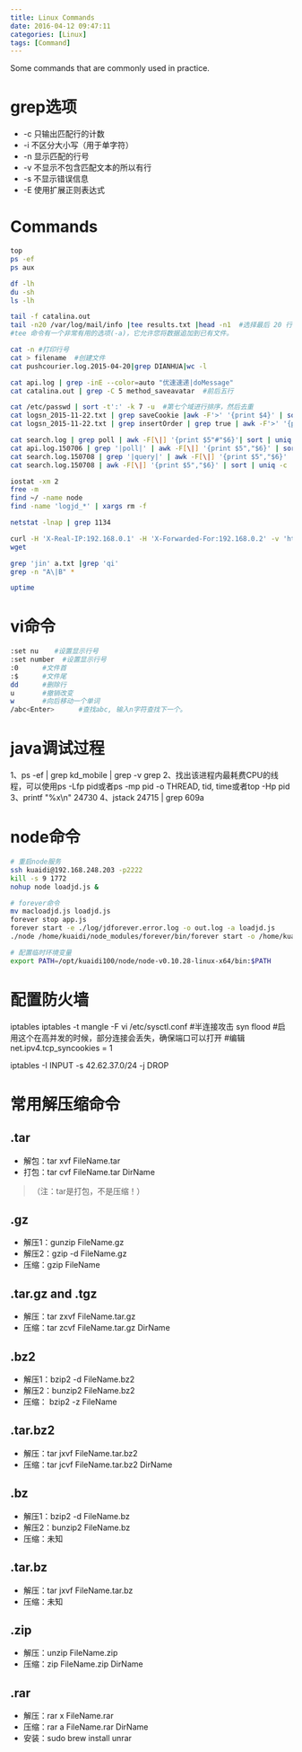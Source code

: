 ```yaml
---
title: Linux Commands
date: 2016-04-12 09:47:11
categories: [Linux]
tags: [Command]
---
```


Some commands that are commonly used in practice.


<!--more-->

# grep选项

* -c 只输出匹配行的计数
* -i 不区分大小写（用于单字符）
* -n 显示匹配的行号
* -v 不显示不包含匹配文本的所以有行
* -s 不显示错误信息
* -E 使用扩展正则表达式

# Commands
``` bash
top    
ps -ef    
ps aux

df -lh
du -sh 
ls -lh

tail -f catalina.out 
tail -n20 /var/log/mail/info |tee results.txt |head -n1  #选择最后 20 行，将其保存到 results.txt，但是只在屏幕上显示这 20 行中的第一行
#tee 命令有一个非常有用的选项(-a)，它允许您将数据追加到已有文件。

cat -n #打印行号
cat > filename  #创建文件
cat pushcourier.log.2015-04-20|grep DIANHUA|wc -l

cat api.log | grep -inE --color=auto "优速速递|doMessage"
cat catalina.out | grep -C 5 method_saveavatar  #前后五行

cat /etc/passwd | sort -t':' -k 7 -u  #第七个域进行排序，然后去重
cat logsn_2015-11-22.txt | grep saveCookie |awk -F'>' '{print $4}' | sort -u | wc -l
cat logsn_2015-11-22.txt | grep insertOrder | grep true | awk -F'>' '{print $3}' | sort | uniq -c |wc 

cat search.log | grep poll | awk -F[\|] '{print $5"#"$6}'| sort | uniq -c | sort -n
cat api.log.150706 | grep '|poll|' | awk -F[\|] '{print $5","$6}' | sort | uniq -c | wc -l 
cat search.log.150708 | grep '|query|' | awk -F[\|] '{print $5","$6}' | sort | uniq -c | wc -l
cat search.log.150708 | awk -F[\|] '{print $5","$6}' | sort | uniq -c | wc -l

iostat -xm 2
free -m
find ~/ -name node  
find -name 'logjd_*' | xargs rm -f

netstat -lnap | grep 1134

curl -H 'X-Real-IP:192.168.0.1' -H 'X-Forwarded-For:192.168.0.2' -v 'http://192.168.248.201:9101/query?type=yuantong&postid=888888888'
wget

grep 'jin' a.txt |grep 'qi'
grep -n "A\|B" *

uptime
```

# vi命令

``` bash
:set nu    #设置显示行号  
:set number  #设置显示行号  
:0		#文件首
:$		#文件尾        
dd     	#删除行        
u  		#撤销改变
w   	#向后移动一个单词
/abc<Enter>      #查找abc, 输入n字符查找下一个。
```

# java调试过程

1、ps -ef | grep kd_mobile | grep -v grep
2、找出该进程内最耗费CPU的线程，可以使用ps -Lfp pid或者ps -mp pid -o THREAD, tid, time或者top -Hp pid
3、printf "%x\n" 24730
4、jstack 24715 | grep 609a

# node命令

``` bash
# 重启node服务
ssh kuaidi@192.168.248.203 -p2222
kill -s 9 1772
nohup node loadjd.js &

# forever命令
mv macloadjd.js loadjd.js
forever stop app.js 
forever start -e ./log/jdforever.error.log -o out.log -a loadjd.js
./node /home/kuaidi/node_modules/forever/bin/forever start -o /home/kuaidi/out.log -e /home/kuaidi/err.log -a /home/kuaidi/proxyclientadsl.js

# 配置临时环境变量
export PATH=/opt/kuaidi100/node/node-v0.10.28-linux-x64/bin:$PATH
```

# 配置防火墙
iptables
iptables -t mangle -F
vi /etc/sysctl.conf
#半连接攻击 syn flood
#启用这个在高并发的时候，部分连接会丢失，确保端口可以打开
#编辑 net.ipv4.tcp_syncookies = 1

iptables -I INPUT -s 42.62.37.0/24 -j DROP

# 常用解压缩命令

## .tar
* 解包：tar xvf FileName.tar
* 打包：tar cvf FileName.tar DirName
>（注：tar是打包，不是压缩！）

## .gz
* 解压1：gunzip FileName.gz
* 解压2：gzip -d FileName.gz
* 压缩：gzip FileName

## .tar.gz and .tgz
* 解压：tar zxvf FileName.tar.gz
* 压缩：tar zcvf FileName.tar.gz DirName

## .bz2
* 解压1：bzip2 -d FileName.bz2
* 解压2：bunzip2 FileName.bz2
* 压缩： bzip2 -z FileName

## .tar.bz2
* 解压：tar jxvf FileName.tar.bz2
* 压缩：tar jcvf FileName.tar.bz2 DirName

## .bz
* 解压1：bzip2 -d FileName.bz
* 解压2：bunzip2 FileName.bz
* 压缩：未知

## .tar.bz
* 解压：tar jxvf FileName.tar.bz
* 压缩：未知

## .zip
* 解压：unzip FileName.zip
* 压缩：zip FileName.zip DirName

## .rar
* 解压：rar x FileName.rar
* 压缩：rar a FileName.rar DirName
* 安装：sudo brew install unrar

